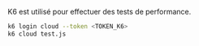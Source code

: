 K6 est utilisé pour effectuer des tests de performance.

```bash
k6 login cloud --token <TOKEN_K6>
k6 cloud test.js
```